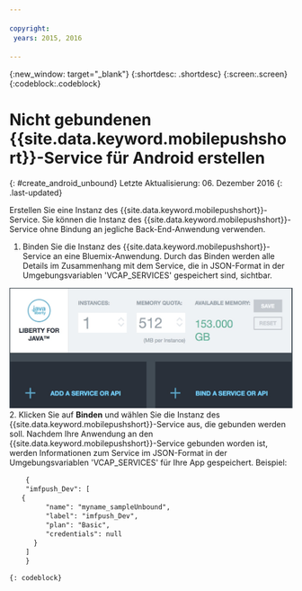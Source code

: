 ```yaml
---

copyright:
 years: 2015, 2016

---
```


{:new_window: target="_blank"}
{:shortdesc: .shortdesc}
{:screen:.screen}
{:codeblock:.codeblock}

# Nicht gebundenen {{site.data.keyword.mobilepushshort}}-Service für Android erstellen
{: #create_android_unbound}
Letzte Aktualisierung: 06. Dezember 2016
{: .last-updated}

Erstellen Sie eine Instanz des {{site.data.keyword.mobilepushshort}}-Service. Sie können die Instanz des {{site.data.keyword.mobilepushshort}}-Service ohne Bindung an jegliche Back-End-Anwendung verwenden.

1. Binden Sie die Instanz des {{site.data.keyword.mobilepushshort}}-Service an eine Bluemix-Anwendung. Durch das Binden werden alle Details im Zusammenhang mit dem Service, die in JSON-Format in der Umgebungsvariablen 'VCAP_SERVICES' gespeichert sind, sichtbar. 

![Binden eines Service für Push-Benachrichtigungen](images/unbound_1.jpg)
 2. Klicken Sie auf **Binden** und wählen Sie die Instanz des {{site.data.keyword.mobilepushshort}}-Service aus, die gebunden werden soll. Nachdem Ihre Anwendung an den {{site.data.keyword.mobilepushshort}}-Service gebunden worden ist, werden Informationen zum Service im JSON-Format in der Umgebungsvariablen 'VCAP_SERVICES' für Ihre App gespeichert. Beispiel: 
```
 	{
    "imfpush_Dev": [
   {
         "name": "myname_sampleUnbound",
         "label": "imfpush_Dev",
         "plan": "Basic",
         "credentials": null
      }
    ]
    }
```
	{: codeblock}
